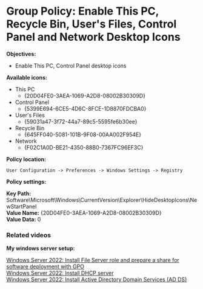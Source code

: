 # Group Policy: Enable This PC, Recycle Bin, User's Files, Control Panel and Network Desktop Icons

<b>Objectives:</b>

* Enable This PC, Control Panel desktop icons

<b>Available icons:</b>

* This PC
    * {20D04FE0-3AEA-1069-A2D8-08002B30309D}
* Control Panel
    * {5399E694-6CE5-4D6C-8FCE-1D8870FDCBA0}
* User's Files
    * {59031a47-3f72-44a7-89c5-5595fe6b30ee}
* Recycle Bin
    * {645FF040-5081-101B-9F08-00AA002F954E}
* Network
    * {F02C1A0D-BE21-4350-88B0-7367FC96EF3C}

<b>Policy location:</b>
```
User Configuration -> Preferences -> Windows Settings -> Registry
```

<b>Policy settings:</b>

<b>Key Path:</b> Software\Microsoft\Windows\CurrentVersion\Explorer\HideDesktopIcons\NewStartPanel <br />
<b>Value Name:</b> {20D04FE0-3AEA-1069-A2D8-08002B30309D} <br />
<b>Value Data:</b> 0 </br>


### Related videos

<b>My windows server setup:</b> <br />

[Windows Server 2022: Install File Server role and prepare a share for software deployment with GPO](https://youtu.be/jEWSdC2qwyA) <br />
[Windows Server 2022: Install DHCP server](https://youtu.be/8n0MD9stQis) <br />
[Windows Server 2022: Install Active Directory Domain Services (AD DS)](https://youtu.be/1cYewbW3Tl0) <br />